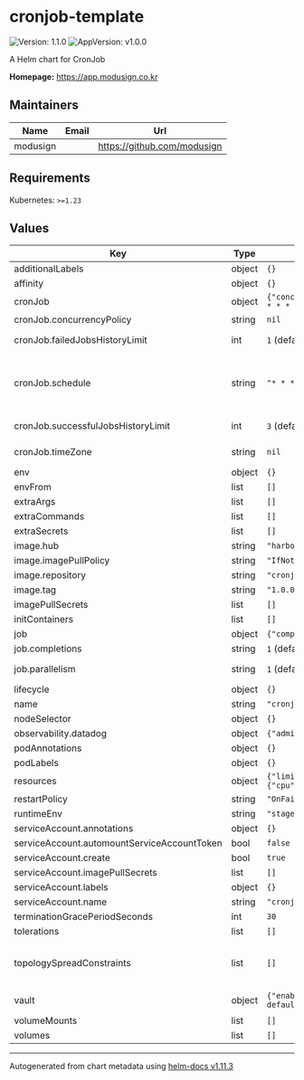 # cronjob-template

![Version: 1.1.0](https://img.shields.io/badge/Version-1.1.0-informational?style=flat-square) ![AppVersion: v1.0.0](https://img.shields.io/badge/AppVersion-v1.0.0-informational?style=flat-square)

A Helm chart for CronJob

**Homepage:** <https://app.modusign.co.kr>

## Maintainers

| Name | Email | Url |
| ---- | ------ | --- |
| modusign |  | <https://github.com/modusign> |

## Requirements

Kubernetes: `>=1.23`

## Values

| Key | Type | Default | Description |
|-----|------|---------|-------------|
| additionalLabels | object | `{}` | Common labels for the all resources |
| affinity | object | `{}` |  |
| cronJob | object | `{"concurrencyPolicy":null,"failedJobsHistoryLimit":1,"schedule":"* * * * *","successfulJobsHistoryLimit":3,"timeZone":null}` | CronJob resource configuration |
| cronJob.concurrencyPolicy | string | `nil` | Either: `Allow`, `Forbid` or `Replace` |
| cronJob.failedJobsHistoryLimit | int | `1` (defaults to 1 if not specified) | Number that specifies the desired number of failed finished jobs the cron job should be run with. |
| cronJob.schedule | string | `"* * * * *"` | refer https://kubernetes.io/ko/docs/concepts/workloads/controllers/cron-jobs/#%ED%81%AC%EB%A1%A0-%EC%8A%A4%EC%BC%80%EC%A4%84-%EB%AC%B8%EB%B2%95 |
| cronJob.successfulJobsHistoryLimit | int | `3` (defaults to 3 if not specified) | Number that specifies the desired number of successful finished jobs the cron job should be run with. |
| cronJob.timeZone | string | `nil` | Available timezone evalues are listed in https://en.wikipedia.org/wiki/List_of_tz_database_time_zones |
| env | object | `{}` | Environment variables to pass to all deployed Deployments |
| envFrom | list | `[]` | envfrom in server deployment |
| extraArgs | list | `[]` | Additional command line arguments to pass to the job container |
| extraCommands | list | `[]` | Additional command line arguments to pass to the job container |
| extraSecrets | list | `[]` | extra secrets to pass to server |
| image.hub | string | `"harbor.modusign.co.kr/modusign"` | hub applied to all deployments |
| image.imagePullPolicy | string | `"IfNotPresent"` | imagePullPolicy applied to all deployments |
| image.repository | string | `"cronjob-template"` | repository applied to all deployments |
| image.tag | string | `"1.0.0"` | global image tag |
| imagePullSecrets | list | `[]` | Secrets with credentials to pull images from a private registry |
| initContainers | list | `[]` | Init containers to add to the application server pod |
| job | object | `{"completions":null,"parallelism":null}` | Job resource configuration which is created by CronJob |
| job.completions | string | `1` (defaults to 1 if not specified) | Number of successful finished jobs to retain. |
| job.parallelism | string | `1` (defaults to 1 if not specified) | Specifies the maximum desired number of pods running at the same time |
| lifecycle | object | `{}` | Specify postStart and preStop lifecycle hooks for your container |
| name | string | `"cronjob-template"` | name |
| nodeSelector | object | `{}` | Default node selector for all components |
| observability.datadog | object | `{"admissionController":{"enabled":false}}` | inject datadog admission controller env label |
| podAnnotations | object | `{}` | Annotations for the all deployed pods |
| podLabels | object | `{}` | Labels for the all deployed pods |
| resources | object | `{"limits":{"cpu":"800m","memory":"1600Mi"},"requests":{"cpu":"400m","memory":"800Mi"}}` | Resource limits and requests for the server |
| restartPolicy | string | `"OnFailure"` |  |
| runtimeEnv | string | `"stage"` |  |
| serviceAccount.annotations | object | `{}` | Annotations applied to created service account |
| serviceAccount.automountServiceAccountToken | bool | `false` | Automount API credentials for the Service Account |
| serviceAccount.create | bool | `true` | Create server service account |
| serviceAccount.imagePullSecrets | list | `[]` | Image pull Secrets for the Service Account |
| serviceAccount.labels | object | `{}` | Labels applied to created service account |
| serviceAccount.name | string | `"cronjob-template"` | Server service account name |
| terminationGracePeriodSeconds | int | `30` | terminationGracePeriodSeconds for container lifecycle hook |
| tolerations | list | `[]` | Default tolerations for all components |
| topologySpreadConstraints | list | `[]` | Default [TopologySpreadConstraints] rules for all components # Ref: https://kubernetes.io/docs/concepts/workloads/pods/pod-topology-spread-constraints/ # If labelSelector is left out, it will default to the labelSelector of the component |
| vault | object | `{"enabled":false,"path":"stage-default/application/${service}","secrets":{}}` | Secrets variables to pass to all deployed Deployments by argocd vault plugin |
| volumeMounts | list | `[]` | Additional volumeMounts to the application server main container |
| volumes | list | `[]` | Additional volumes to the application server pod |

----------------------------------------------
Autogenerated from chart metadata using [helm-docs v1.11.3](https://github.com/norwoodj/helm-docs/releases/v1.11.3)
